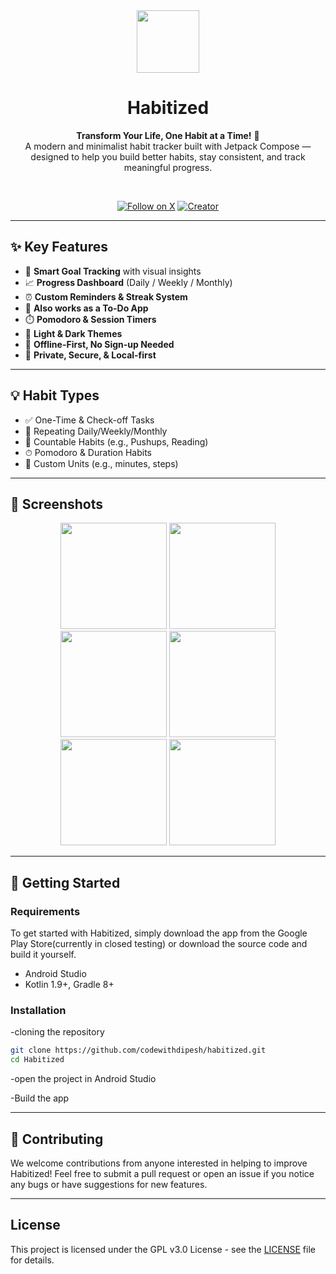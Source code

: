 <div align="center">

<img src="https://res.cloudinary.com/daw9ly1fj/image/upload/v1752572363/play_store_logo_tuydet.png" width="100px"/>

# Habitized

**Transform Your Life, One Habit at a Time!** 🚀  
A modern and minimalist habit tracker built with Jetpack Compose — designed to help you build better habits, stay consistent, and track meaningful progress.

<br/>

[![Follow on X](https://img.shields.io/badge/X-%231DA1F2.svg?&style=for-the-badge&logo=twitter&logoColor=white)](https://x.com/HabitizedApp)
[![Creator](https://img.shields.io/badge/Creator-%231DA1F2.svg?&style=for-the-badge&logo=twitter&logoColor=white)](https://x.com/diprssn)

</div>

---

## ✨ Key Features

- 🎯 **Smart Goal Tracking** with visual insights  
- 📈 **Progress Dashboard** (Daily / Weekly / Monthly)  
- ⏰ **Custom Reminders & Streak System**  
- 📝 **Also works as a To-Do App**  
- ⏱️ **Pomodoro & Session Timers**  
- 🎨 **Light & Dark Themes**  
- 📴 **Offline-First, No Sign-up Needed**  
- 🔐 **Private, Secure, & Local-first**  

---

## 💡 Habit Types

- ✅ One-Time & Check-off Tasks  
- 🔁 Repeating Daily/Weekly/Monthly  
- 🔢 Countable Habits (e.g., Pushups, Reading)  
- ⏱ Pomodoro & Duration Habits  
- 🧩 Custom Units (e.g., minutes, steps)

---

## 📸 Screenshots

<div align="center">
  <img src="https://res.cloudinary.com/daw9ly1fj/image/upload/v1753966871/6th_vbm3os.png" width="170"/>
  <img src="https://res.cloudinary.com/daw9ly1fj/image/upload/v1752572606/1st_c4njzr.png" width="170"/>
  <img src="https://res.cloudinary.com/daw9ly1fj/image/upload/v1752572605/2nd_ukdtuw.png" width="170"/>
  <img src="https://res.cloudinary.com/daw9ly1fj/image/upload/v1752572607/3rd_f49ect.png" width="170"/>
  <img src="https://res.cloudinary.com/daw9ly1fj/image/upload/v1752572607/4th_ujgxlv.png" width="170"/>
  <img src="https://res.cloudinary.com/daw9ly1fj/image/upload/v1752572606/5th_votivu.png" width="170"/>
</div>

---

## 🚀 Getting Started

### Requirements
To get started with Habitized, simply download the app from the Google Play Store(currently in closed testing) or download the source code and build it yourself.
- Android Studio  
- Kotlin 1.9+, Gradle 8+  

### Installation
-cloning the repository
```bash
git clone https://github.com/codewithdipesh/habitized.git
cd Habitized
```
-open the project in Android Studio 

-Build the app

---
## 🤝 Contributing

We welcome contributions from anyone interested in helping to improve Habitized! Feel free to submit a pull request or open an issue if you notice any bugs or have suggestions for new features.

---

## License

This project is licensed under the GPL v3.0 License - see the [LICENSE](LICENSE) file for details.

</div>
